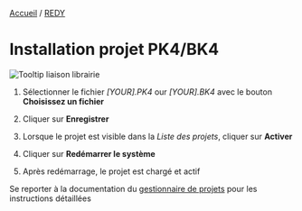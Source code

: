 [Accueil](../) / [REDY](index.md)

# Installation projet PK4/BK4

![Tooltip liaison librairie](/assets/install_2.png)

1. Sélectionner le fichier _[YOUR].PK4_ our _[YOUR].BK4_ avec le bouton **Choisissez un fichier**

2. Cliquer sur **Enregistrer**

3. Lorsque le projet est visible dans la *Liste des projets*, cliquer sur **Activer**

4. Cliquer sur **Redémarrer le système**

5. Après redémarrage, le projet est chargé et actif

Se reporter à la documentation du [gestionnaire de projets](https://www.wit.fr/telechargement-par-produits/download-info/faq-gestion-de-projets-redy/) pour les instructions détaillées

